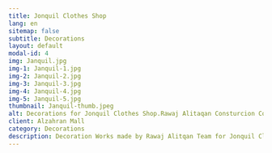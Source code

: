 ```yaml
---
title: Jonquil Clothes Shop
lang: en
sitemap: false
subtitle: Decorations
layout: default
modal-id: 4
img: Janquil.jpg
img-1: Janquil-1.jpg
img-2: Janquil-2.jpg
img-3: Janquil-3.jpg
img-4: Janquil-4.jpg
img-5: Janquil-5.jpg
thumbnail: Janquil-thumb.jpeg
alt: Decorations for Jonquil Clothes Shop.Rawaj Alitaqan Consturcion Company in KSA
client: Alzahran Mall
category: Decorations
description: Decoration Works made by Rawaj Alitqan Team for Jonquil Clothes Shop in Alzahran Mall.
---
```

